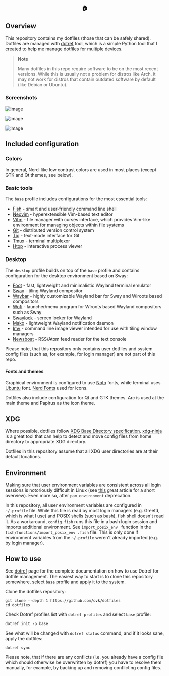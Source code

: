 <div align="center">

### :house:

</div>

## Overview

This repository contains my dotfiles (those that can be safely shared).
Dotfiles are managed with [dotref](https://github.com/ovk/dotref) tool,
which is a simple Python tool that I created to help me manage dotfiles for multiple devices.

> **Note**
>
> Many dotfiles in this repo require software to be on the most recent versions.
> While this is usually not a problem for distros like Arch, it may not work
> for distros that contain outdated software by default (like Debian or Ubuntu).

### Screenshots

![image](https://user-images.githubusercontent.com/693072/185769726-b8eeb07b-0938-4720-be8e-daf404bc6ee6.png)

![image](https://user-images.githubusercontent.com/693072/185769737-782ba3b6-ef67-47d7-8c1b-58602f1beb0c.png)

![image](https://user-images.githubusercontent.com/693072/185769746-622331cf-5e0e-4fd1-9925-18213557234a.png)

## Included configuration

### Colors

In general, Nord-like low contrast colors are used in most places (except GTK and Qt themes, see below).

### Basic tools

The `base` profile includes configurations for the most essential tools:

- [Fish](https://fishshell.com/) - smart and user-friendly command line shell
- [Neovim](https://neovim.io/) - hyperextensible Vim-based text editor
- [Vifm](https://vifm.info/) - file manager with curses interface, which provides Vim-like environment for managing objects within file systems
- [Git](https://git-scm.com/) - distributed version control system
- [Tig](https://jonas.github.io/tig/) - text-mode interface for Git
- [Tmux](https://github.com/tmux/tmux) - terminal multiplexor
- [Htop](https://htop.dev/) - interactive process viewer

### Desktop

The `desktop` profile builds on top of the `base` profile and contains configuration
for the desktop environment based on Sway:

- [Foot](https://codeberg.org/dnkl/foot) - fast, lightweight and minimalistic Wayland terminal emulator
- [Sway](https://swaywm.org/) - tiling Wayland compositor
- [Waybar](https://github.com/Alexays/Waybar) - highly customizable Wayland bar for Sway and Wlroots based compositors
- [Wofi](https://hg.sr.ht/~scoopta/wofi) - launcher/menu program for Wlroots based Wayland compositors such as Sway
- [Swaylock](https://github.com/swaywm/swaylock) - screen locker for Wayland
- [Mako](https://github.com/emersion/mako) - lightweight Wayland notification daemon
- [Imv](https://sr.ht/~exec64/imv/) - command line image viewer intended for use with tiling window managers
- [Newsboat](https://newsboat.org/) - RSS/Atom feed reader for the text console

Please note, that this repository only contains user dotfiles and system config files
(such as, for example, for login manager) are not part of this repo.

#### Fonts and themes

Graphical environment is configured to use [Noto](https://fonts.google.com/noto) fonts,
while terminal uses [Ubuntu](https://design.ubuntu.com/font/) font.
[Nerd Fonts](https://www.nerdfonts.com/) used for icons.

Dotfiles also include configuration for Qt and GTK themes.
Arc is used at the main theme and Papirus as the icon theme.

## XDG

Where possible, dotfiles follow [XDG Base Directory specification](https://wiki.archlinux.org/title/XDG_Base_Directory).
[xdg-ninja](https://github.com/b3nj5m1n/xdg-ninja) is a great tool that can help to detect and move
config files from home directory to appropriate XDG directory.

Dotfiles in this repository assume that all XDG user directories are at their default locations.

## Environment

Making sure that user environment variables are consistent across all login sessions is notoriously
difficult in Linux (see [this](https://mywiki.wooledge.org/DotFiles) great article for a short overview).
Even more so, after `pam_environment` deprecation.

In this repository, all user environment variables are configured in `~/.profile` file.
While this file is read by most login managers (e.g. Greetd, which is what I use) and POSIX shells (such as bash),
fish shell doesn't read it.
As a workaround, `config.fish` runs this file in a bash login session and imports additional
environment. See `import_posix_env ` function in the `fish/functions/import_posix_env .fish` file.
This is only done if environment variables from the `~/.profile` weren't already imported (e.g. by login manager).

## How to use

See [dotref](https://github.com/ovk/dotref) page for the complete documentation on
how to use Dotref for dotfile management.
The easiest way to start is to clone this repository somewhere, select `base` profile and apply it
to the system.

Clone the dotfiles repository:

```
git clone --depth 1 https://github.com/ovk/dotfiles
cd dotfiles
```

Check Dotref profiles list with `dotref profiles` and select `base` profile:

```
dotref init -p base
```

See what will be changed with `dotref status` command, and if it looks sane,
apply the dotfiles:

```
dotref sync
```

Please note, that if there are any conflicts (i.e. you already have a config file which should otherwise
be overwritten by dotref) you have to resolve them manually, for example, by backing up and
removing conflicting config files.

